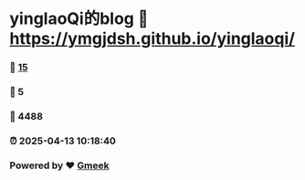 # yinglaoQi的blog :link: https://ymgjdsh.github.io/yinglaoqi/ 
### :page_facing_up: [15](https://ymgjdsh.github.io/yinglaoqi//tag.html) 
### :speech_balloon: 5 
### :hibiscus: 4488 
### :alarm_clock: 2025-04-13 10:18:40 
### Powered by :heart: [Gmeek](https://github.com/Meekdai/Gmeek)
